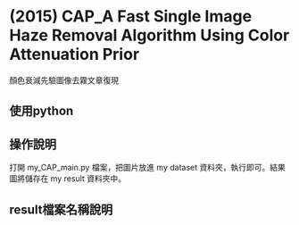 # (2015) CAP_A Fast Single Image Haze Removal Algorithm Using Color Attenuation Prior

顏色衰減先驗圖像去霧文章復現

使用python
---


操作說明 
---

打開 my_CAP_main.py 檔案，把圖片放進 my dataset 資料夾，執行即可。結果圖將儲存在 my result 資料夾中。


result檔案名稱說明
---

